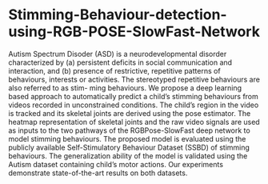 # Stimming-Behaviour-detection-using-RGB-POSE-SlowFast-Network
Autism Spectrum Disoder (ASD) is a neurodevelopmental disorder characterized by (a) persistent deficits in social communication and interaction, and (b) presence of restrictive, repetitive patterns of behaviours, interests or activities. The stereotyped repetitive behaviours are also referred to as stim- ming behaviours. We propose a deep learning based approach to automatically predict a child’s stimming behaviours from videos recorded in unconstrained conditions. The child’s region in the video is tracked and its skeletal joints are derived using the pose estimator. The heatmap representation of skeletal joints and the raw video signals are used as inputs to the two pathways of the RGBPose-SlowFast deep network to model stimming behaviours. The proposed model is evaluated using the publicly available Self-Stimulatory Behaviour Dataset (SSBD) of stimming behaviours. The generalization ability of the model is validated using the Autism dataset containing child’s motor actions. Our experiments demonstrate state-of-the-art results on both datasets.
